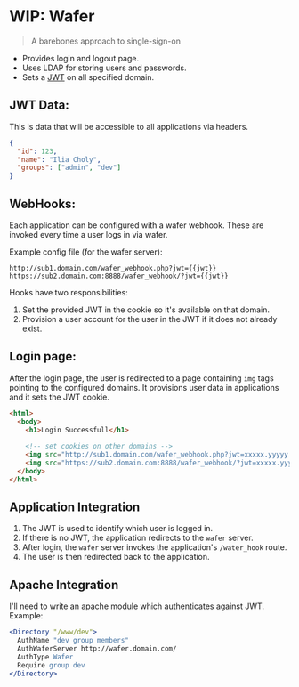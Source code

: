 # WIP: Wafer

> A barebones approach to single-sign-on

* Provides login and logout page.
* Uses LDAP for storing users and passwords.
* Sets a [JWT](http://jwt.io/) on all specified domain.

## JWT Data:

This is data that will be accessible to all applications via headers.

``` json
{
  "id": 123,
  "name": "Ilia Choly",
  "groups": ["admin", "dev"]
}
```

## WebHooks:

Each application can be configured with a wafer webhook.
These are invoked every time a user logs in via wafer.

Example config file (for the wafer server):
```
http://sub1.domain.com/wafer_webhook.php?jwt={{jwt}}
https://sub2.domain.com:8888/wafer_webhook/?jwt={{jwt}}
```

Hooks have two responsibilities:

1. Set the provided JWT in the cookie so it's available on that domain.
2. Provision a user account for the user in the JWT if it does not already exist.

## Login page:

After the login page, the user is redirected to a page containing `img` tags pointing to the configured domains. It provisions user data in applications and it sets the JWT cookie.

``` html
<html>
  <body>
    <h1>Login Successfull</h1>
    
    <!-- set cookies on other domains -->
    <img src="http://sub1.domain.com/wafer_webhook.php?jwt=xxxxx.yyyyy.zzzzz" />
    <img src="https://sub2.domain.com:8888/wafer_webhook/?jwt=xxxxx.yyyyy.zzzzz" />
  </body>
</html>
```

## Application Integration

1. The JWT is used to identify which user is logged in.
2. If there is no JWT, the application redirects to the `wafer` server.
3. After login, the `wafer` server invokes the application's `/water_hook` route.
4. The user is then redirected back to the application.

## Apache Integration

I'll need to write an apache module which authenticates against JWT. Example:

``` apache
<Directory "/www/dev">
  AuthName "dev group members"
  AuthWaferServer http://wafer.domain.com/
  AuthType Wafer
  Require group dev
</Directory>
```

